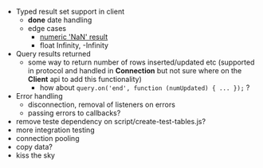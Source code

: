  - Typed result set support in client
    - __done__ date handling
    - edge cases
      - [numeric 'NaN' result](http://www.postgresql.org/docs/8.4/static/datatype-numeric.html)
      - float Infinity, -Infinity
  - Query results returned
    - some way to return number of rows inserted/updated etc
    (supported in protocol and handled in __Connection__ but not sure
    where on the __Client__ api to add this functionality)
      - how about ```query.on('end', function (numUpdated) { ... });``` ?
  - Error handling
    - disconnection, removal of listeners on errors
    - passing errors to callbacks?
  - remove teste dependency on script/create-test-tables.js?
  - more integration testing
  - connection pooling
  - copy data?
  - kiss the sky
